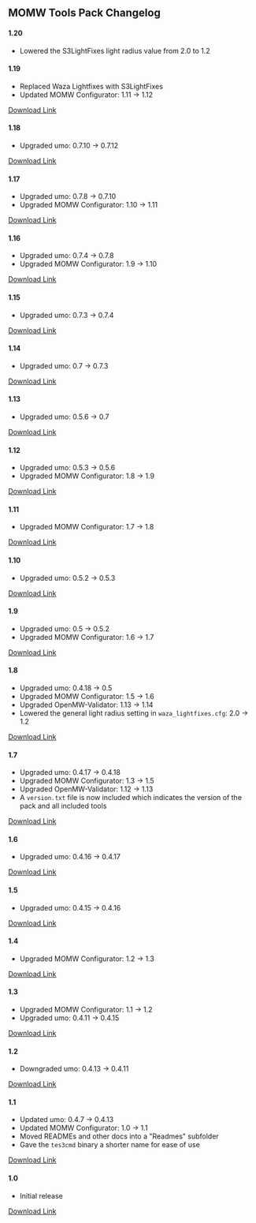 ## MOMW Tools Pack Changelog

#### 1.20

* Lowered the S3LightFixes light radius value from 2.0 to 1.2

<!-- [Download Link](https://gitlab.com/modding-openmw/momw-tools-pack/-/packages/#TODO) -->

#### 1.19

* Replaced Waza Lightfixes with S3LightFixes
* Updated MOMW Configurator: 1.11 -> 1.12

[Download Link](https://gitlab.com/modding-openmw/momw-tools-pack/-/packages/33451471)

#### 1.18

* Upgraded umo: 0.7.10 -> 0.7.12

[Download Link](https://gitlab.com/modding-openmw/momw-tools-pack/-/packages/33444476)

#### 1.17

* Upgraded umo: 0.7.8 -> 0.7.10
* Upgraded MOMW Configurator: 1.10 -> 1.11

[Download Link](https://gitlab.com/modding-openmw/momw-tools-pack/-/packages/32928629)

#### 1.16

* Upgraded umo: 0.7.4 -> 0.7.8
* Upgraded MOMW Configurator: 1.9 -> 1.10

[Download Link](https://gitlab.com/modding-openmw/momw-tools-pack/-/packages/32861236)

#### 1.15

* Upgraded umo: 0.7.3 -> 0.7.4

[Download Link](https://gitlab.com/modding-openmw/momw-tools-pack/-/packages/32611824)

#### 1.14

* Upgraded umo: 0.7 -> 0.7.3

[Download Link](https://gitlab.com/modding-openmw/momw-tools-pack/-/packages/32609772)

#### 1.13

* Upgraded umo: 0.5.6 -> 0.7

[Download Link](https://gitlab.com/modding-openmw/momw-tools-pack/-/packages/32604423)

#### 1.12

* Upgraded umo: 0.5.3 -> 0.5.6
* Upgraded MOMW Configurator: 1.8 -> 1.9

[Download Link](https://gitlab.com/modding-openmw/momw-configurator/-/packages/32405196)

#### 1.11

* Upgraded MOMW Configurator: 1.7 -> 1.8

[Download Link](https://gitlab.com/modding-openmw/momw-configurator/-/packages/32349424)

#### 1.10

* Upgraded umo: 0.5.2 -> 0.5.3

[Download Link](https://gitlab.com/modding-openmw/momw-configurator/-/packages/32348622)

#### 1.9

* Upgraded umo: 0.5 -> 0.5.2
* Upgraded MOMW Configurator: 1.6 -> 1.7

[Download Link](https://gitlab.com/modding-openmw/momw-configurator/-/packages/32311099)

#### 1.8

* Upgraded umo: 0.4.18 -> 0.5
* Upgraded MOMW Configurator: 1.5 -> 1.6
* Upgraded OpenMW-Validator: 1.13 -> 1.14
* Lowered the general light radius setting in `waza_lightfixes.cfg`: 2.0 -> 1.2

[Download Link](https://gitlab.com/modding-openmw/momw-configurator/-/packages/32264470)

#### 1.7

* Upgraded umo: 0.4.17 -> 0.4.18
* Upgraded MOMW Configurator: 1.3 -> 1.5
* Upgraded OpenMW-Validator: 1.12 -> 1.13
* A `version.txt` file is now included which indicates the version of the pack and all included tools

[Download Link](https://gitlab.com/modding-openmw/momw-configurator/-/packages/32172655)

#### 1.6

* Upgraded umo: 0.4.16 -> 0.4.17

[Download Link](https://gitlab.com/modding-openmw/momw-configurator/-/packages/32133122)

#### 1.5

* Upgraded umo: 0.4.15 -> 0.4.16

[Download Link](https://gitlab.com/modding-openmw/momw-configurator/-/packages/32127014)

#### 1.4

* Upgraded MOMW Configurator: 1.2 -> 1.3

[Download Link](https://gitlab.com/modding-openmw/momw-configurator/-/packages/32121760)

#### 1.3

* Upgraded MOMW Configurator: 1.1 -> 1.2
* Upgraded umo: 0.4.11 -> 0.4.15

[Download Link](https://gitlab.com/modding-openmw/momw-configurator/-/packages/32076364)

#### 1.2

* Downgraded umo: 0.4.13 -> 0.4.11

[Download Link](https://gitlab.com/modding-openmw/momw-configurator/-/packages/32006816)

#### 1.1

* Updated umo: 0.4.7 -> 0.4.13
* Updated MOMW Configurator: 1.0 -> 1.1
* Moved READMEs and other docs into a "Readmes" subfolder
* Gave the `tes3cmd` binary a shorter name for ease of use

[Download Link](https://gitlab.com/modding-openmw/momw-configurator/-/packages/32002616)

#### 1.0

* Initial release

[Download Link](https://gitlab.com/modding-openmw/momw-configurator/-/packages/31938052)

